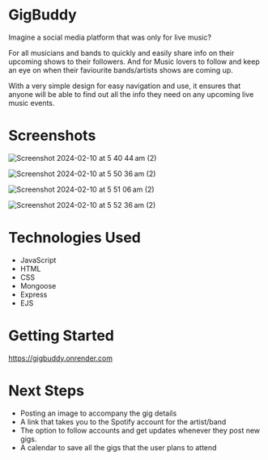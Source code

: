 # GigBuddy
Imagine a social media platform that was only for live music?

For all musicians and bands to quickly and easily share info on their upcoming shows to their followers. And for Music lovers to follow and keep an eye on when their faviourite bands/artists shows are coming up.

With a very simple design for easy navigation and use, it ensures that anyone will be able to find out all the info they need on any upcoming live music events.

# Screenshots

![Screenshot 2024-02-10 at 5 40 44 am (2)](https://media.git.generalassemb.ly/user/51097/files/7c133e2a-3d11-4051-a859-8af3b3becc35)

![Screenshot 2024-02-10 at 5 50 36 am (2)](https://media.git.generalassemb.ly/user/51097/files/19bcdd81-27e5-4ab3-8ecd-3ac153e35ddd)

![Screenshot 2024-02-10 at 5 51 06 am (2)](https://media.git.generalassemb.ly/user/51097/files/a1e2f911-da3e-463c-a23c-3f553c6ac1fd)

![Screenshot 2024-02-10 at 5 52 36 am (2)](https://media.git.generalassemb.ly/user/51097/files/c453db0c-90af-4fb1-8dcb-f8d26cb1d5d9)



# Technologies Used

- JavaScript
- HTML
- CSS
- Mongoose
- Express
- EJS

# Getting Started

https://gigbuddy.onrender.com

# Next Steps

- Posting an image to accompany the gig details
- A link that takes you to the Spotify account for the artist/band
- The option to follow accounts and get updates whenever they post new gigs.
- A calendar to save all the gigs that the user plans to attend
